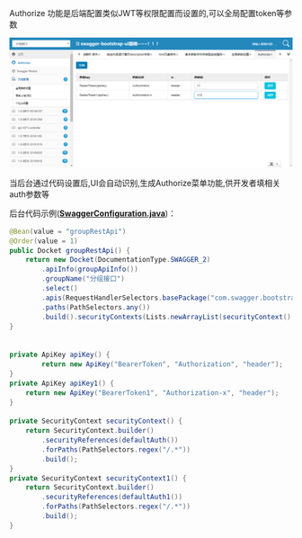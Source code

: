 Authorize 功能是后端配置类似JWT等权限配置而设置的,可以全局配置token等参数

![](images/auth.png)

当后台通过代码设置后,UI会自动识别,生成Authorize菜单功能,供开发者填相关auth参数等

后台代码示例(**[SwaggerConfiguration.java](https://gitee.com/xiaoym/swagger-bootstrap-ui-demo/blob/master/swagger-bootstrap-ui-demo/src/main/java/com/swagger/bootstrap/ui/demo/config/SwaggerConfiguration.java)**)：

```java
@Bean(value = "groupRestApi")
@Order(value = 1)
public Docket groupRestApi() {
    return new Docket(DocumentationType.SWAGGER_2)
        .apiInfo(groupApiInfo())
        .groupName("分组接口")
        .select()
        .apis(RequestHandlerSelectors.basePackage("com.swagger.bootstrap.ui.demo.group"))
        .paths(PathSelectors.any())
        .build().securityContexts(Lists.newArrayList(securityContext(),securityContext1())).securitySchemes(Lists.<SecurityScheme>newArrayList(apiKey(),apiKey1()));
}


private ApiKey apiKey() {
        return new ApiKey("BearerToken", "Authorization", "header");
}
private ApiKey apiKey1() {
    return new ApiKey("BearerToken1", "Authorization-x", "header");
}

private SecurityContext securityContext() {
    return SecurityContext.builder()
        .securityReferences(defaultAuth())
        .forPaths(PathSelectors.regex("/.*"))
        .build();
}
private SecurityContext securityContext1() {
    return SecurityContext.builder()
        .securityReferences(defaultAuth1())
        .forPaths(PathSelectors.regex("/.*"))
        .build();
}
```

